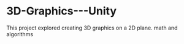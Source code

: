 # 3D-Graphics---Unity
This project explored creating 3D graphics on a 2D plane. math and algorithms
